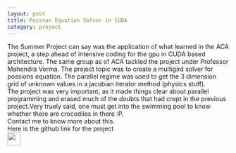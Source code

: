 ```yaml
---
layout: post
title: Poisson Equation Solver in CUDA
category: project
---
```

The Summer Project can say was the application of what learned in the ACA project, a step ahead of intensive coding for the gpu in CUDA based architecture. The same group as of ACA tackled the project under Professor Mahendra Verma. <!--more--> The project topic was to create a multigird solver for possions equation. The parallel regime was used to get the 3 dimension grid of unknown values in a jacobian iterator method (physics stuff).<br>The project was very important, as it made things clear about parallel programming and erased much of the doubts that had crept in the previous project.Very truely said, one must get into the swimming pool to know whether there are crocodiles in there :P.<br>
Contact me to know more about this.<br>
Here is the github link for the project<br>
<a href="https://github.com/AkashKrDutta/multigrid" target="_blank"><img src="{{ site.urlimg }}/github.png" height="30em" widht="30em"></a>
